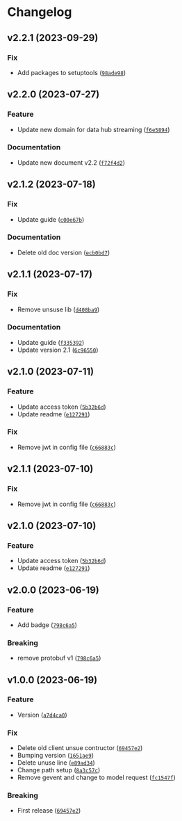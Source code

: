 # Changelog

<!--next-version-placeholder-->

## v2.2.1 (2023-09-29)

### Fix

* Add packages to setuptools ([`98ade98`](https://github.com/SSI-Securities-Corporation/python-fcdata/commit/98ade98154807eee300e4b0b6a22b13abdcb3747))

## v2.2.0 (2023-07-27)

### Feature

* Update new domain for data hub streaming ([`f6e5894`](https://github.com/SSI-Securities-Corporation/python-fcdata/commit/f6e589418461dedc5f9aace7c6bfaf1654ae5df2))

### Documentation

* Update new document v2.2 ([`f72f4d2`](https://github.com/SSI-Securities-Corporation/python-fcdata/commit/f72f4d29f3b752789667213d05ad93a975cc2b98))

## v2.1.2 (2023-07-18)

### Fix

* Update guide ([`c00e67b`](https://github.com/SSI-Securities-Corporation/python-fcdata/commit/c00e67b27e6aa7d90d7b65043cbca117dce592b8))

### Documentation

* Delete old doc version ([`ecb0bd7`](https://github.com/SSI-Securities-Corporation/python-fcdata/commit/ecb0bd79b815f149847cc0d71cce3a4556729367))

## v2.1.1 (2023-07-17)

### Fix

* Remove unsuse lib ([`d408ba9`](https://github.com/SSI-Securities-Corporation/python-fcdata/commit/d408ba905e7971b5b4a41d36d1b6a0d5c7b80010))

### Documentation

* Update guide ([`f335392`](https://github.com/SSI-Securities-Corporation/python-fcdata/commit/f335392b873e22e5cf810b71eb2de686ea838004))
* Update version 2.1 ([`6c96550`](https://github.com/SSI-Securities-Corporation/python-fcdata/commit/6c9655094294fe5c1c9a3d57c8c048031f60133d))

## v2.1.0 (2023-07-11)

### Feature

* Update access token ([`5b32b6d`](https://github.com/SSI-Securities-Corporation/python-fcdata/commit/5b32b6ddbe79ed0df2948e8f36b6d3f933e27466))
* Update readme ([`e127291`](https://github.com/SSI-Securities-Corporation/python-fcdata/commit/e1272915222a1502b2464f632c7d9ac43083135a))

### Fix

* Remove jwt in config file ([`c66883c`](https://github.com/SSI-Securities-Corporation/python-fcdata/commit/c66883cef9d55c0a2a0474c04dda409ace3c61c2))

## v2.1.1 (2023-07-10)

### Fix

* Remove jwt in config file ([`c66883c`](https://github.com/SSI-Securities-Corporation/python-fcdata/commit/c66883cef9d55c0a2a0474c04dda409ace3c61c2))

## v2.1.0 (2023-07-10)

### Feature

* Update access token ([`5b32b6d`](https://github.com/SSI-Securities-Corporation/python-fcdata/commit/5b32b6ddbe79ed0df2948e8f36b6d3f933e27466))
* Update readme ([`e127291`](https://github.com/SSI-Securities-Corporation/python-fcdata/commit/e1272915222a1502b2464f632c7d9ac43083135a))

## v2.0.0 (2023-06-19)

### Feature

* Add badge ([`798c6a5`](https://github.com/SSI-Securities-Corporation/python-fcdata/commit/798c6a517db0cf3073eced5857a4276030ba8c6f))

### Breaking

* remove protobuf v1 ([`798c6a5`](https://github.com/SSI-Securities-Corporation/python-fcdata/commit/798c6a517db0cf3073eced5857a4276030ba8c6f))

## v1.0.0 (2023-06-19)

### Feature

* Version ([`a7d4ca0`](https://github.com/SSI-Securities-Corporation/python-fcdata/commit/a7d4ca0cb23b71d21267e026593494138f5bcba1))

### Fix

* Delete old client unsue contructor ([`69457e2`](https://github.com/SSI-Securities-Corporation/python-fcdata/commit/69457e2a798e427a701de4178b9f2fff86119f12))
* Bumping version ([`1651ae9`](https://github.com/SSI-Securities-Corporation/python-fcdata/commit/1651ae9541d3d5e1924a81b08f8839bbad5bacd9))
* Delete unuse line ([`e89ad34`](https://github.com/SSI-Securities-Corporation/python-fcdata/commit/e89ad345bb9e44c106eb8fcaa20d2f12e88b1234))
* Change path setup ([`8a3c57c`](https://github.com/SSI-Securities-Corporation/python-fcdata/commit/8a3c57c1ef019e376052650e1e936395e179a9a9))
* Remove gevent and change to model request ([`fc1547f`](https://github.com/SSI-Securities-Corporation/python-fcdata/commit/fc1547f60b4ed6b7845079c0bd929dcfdf9ca79d))

### Breaking

* First release ([`69457e2`](https://github.com/SSI-Securities-Corporation/python-fcdata/commit/69457e2a798e427a701de4178b9f2fff86119f12))
